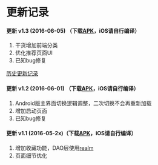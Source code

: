 # 更新记录

#### 更新 v1.3 (2016-06-05) （下载[APK](https://raw.githubusercontent.com/iwgang/GankCamp-React-Native/master/apk/GankCamp_v1.3.apk)，iOS请自行编译）
1. 干货增加前端分类
1. 优化推荐页面UI
1. 已知bug修复

[历史更新记录](https://raw.githubusercontent.com/iwgang/GankCamp-React-Native/master/CHANGE.md)

#### 更新 v1.2 (2016-06-01) （下载[APK](https://raw.githubusercontent.com/iwgang/GankCamp-React-Native/master/apk/GankCamp_v1.2.apk)，iOS请自行编译）
1. Android版主界面切换逻辑调整，二次切换不会再重新加载
1. 增加启动页面
1. 已知bug修复

#### 更新 v1.1 (2016-05-2x)（下载[APK](https://raw.githubusercontent.com/iwgang/GankCamp-React-Native/master/apk/GankCamp_v1.1.apk)，iOS请自行编译）
1. 增加收藏功能，DAO层使用[realm](https://realm.io/docs/react-native/latest)
1. 页面细节优化